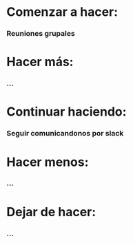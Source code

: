 # Comenzar a hacer:
### Reuniones grupales 

# Hacer más:
### ...

# Continuar haciendo:
### Seguir comunicandonos por slack

# Hacer menos:
### ...

# Dejar de hacer:
### ...
